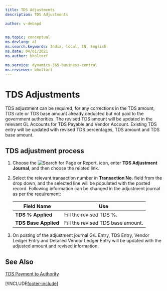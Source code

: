 ```yaml
---
title: TDS Adjustments
description: TDS Adjustments

author: v-debapd

    
ms.topic: conceptual
ms.devlang: al
ms.search.keywords: India, local, IN, English
ms.date: 04/01/2021
ms.author: bholtorf

ms.service: dynamics-365-business-central
ms.reviewer: bholtorf
---
```

# TDS Adjustments



TDS adjustment can be required, for any corrections in the TDS amount, TDS rate or TDS base amount already deducted but not paid to the government authorities. The revised TDS amount will be updated in the relevant GL Accounts for TDS Payable and Vendor Account. Existing TDS entry will be updated with revised TDS percentages, TDS amount and TDS base amount.

## TDS adjustment process

1. Choose the ![Search for Page or Report.](image/search_small.png "Search for Page or Report icon") icon, enter **TDS Adjustment Journal**, and then choose the related link.
2. Select the relevant transaction number in **Transaction No.** field from the drop down, and the selected line will be populated with the posted record. Following information can be changed in the adjustment journal as per the requirement:
  
    |Field Name|Use|
    |----------------------------------|---------------------------------------|  
    |**TDS % Applied**|Fill the revised TDS %.|  
    |**TDS Base Applied**|Fill the revised TDS base amount.|

3. On posting of the adjustment journal G/L Entry, TDS Entry, Vendor Ledger Entry and Detailed Vendor Ledger Entry will be updated with the adjusted amount and revised information.






## See Also 
[TDS Payment to Authority](TDS-TDS-Payment-to-Authority.md)



















[!INCLUDE[footer-include](../../includes/footer-banner.md)]